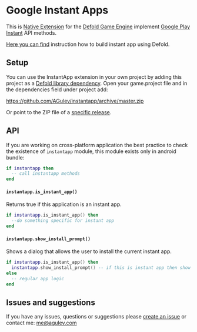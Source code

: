 # Google Instant Apps

This is [Native Extension](https://www.defold.com/manuals/extensions/) for the [Defold Game Engine](https://www.defold.com) implement [Google Play Instant](https://developer.android.com/topic/google-play-instant/overview) API methods.

[Here you can find](https://forum.defold.com/t/instruction-android-instant-app-creation/48471?u=agulev) instruction how to build instant app using Defold.

## Setup

You can use the InstantApp extension in your own project by adding this project as a [Defold library dependency](https://www.defold.com/manuals/libraries/). Open your game.project file and in the dependencies field under project add:

https://github.com/AGulev/instantapp/archive/master.zip

Or point to the ZIP file of a [specific release](https://github.com/AGulev/instantapp/releases).

## API

If you are working on cross-platform application the best practice to check the existence of `instantapp` module, this module exists only in android bundle:
```lua
if instantapp then
  -- call instantapp methods
end
```

#### `instantapp.is_instant_app()`
Returns true if this application is an instant app.
```lua
if instantapp.is_instant_app() then
  --do something specific for instant app
end
```

#### `instantapp.show_install_prompt()`
Shows a dialog that allows the user to install the current instant app.
```lua
if instantapp.is_instant_app() then
  instantapp.show_install_prompt() -- if this is instant app then show install prompt
else
  -- regular app logic
end
```

## Issues and suggestions

If you have any issues, questions or suggestions please [create an issue](https://github.com/AGulev/instantapp/issues) or contact me: me@agulev.com
